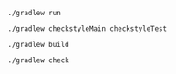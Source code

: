 ```
./gradlew run
```

```
./gradlew checkstyleMain checkstyleTest
```

```
./gradlew build
```
```
./gradlew check
```
